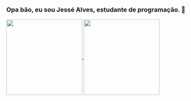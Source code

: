 ### Opa bão, eu sou Jessé Alves, estudante de programação. 👋

<a href="https://github.com/jessalvess/github-readme-stats">
  <img height=200 align="center" src="https://github-readme-stats.vercel.app/api?username=jessalvess&show_icons=true&theme=radical">
</a>
<a href="https://github.com/jessalvess/convoychat">
  <img height=200 align="center" src="https://github-readme-stats.vercel.app/api/top-langs?username=jessalvess&layout=compact&langs_count=8&card_width=320" />
</a>

<!--
**JessAlvess/JessAlvess** is a ✨ _special_ ✨ repository because its `README.md` (this file) appears on your GitHub profile.

Here are some ideas to get you started:

- 🔭 I’m currently working on ...
- 🌱 I’m currently learning ...
- 👯 I’m looking to collaborate on ...
- 🤔 I’m looking for help with ...
- 💬 Ask me about ...
- 📫 How to reach me: ...
- 😄 Pronouns: ...
- ⚡ Fun fact: ...
-->

